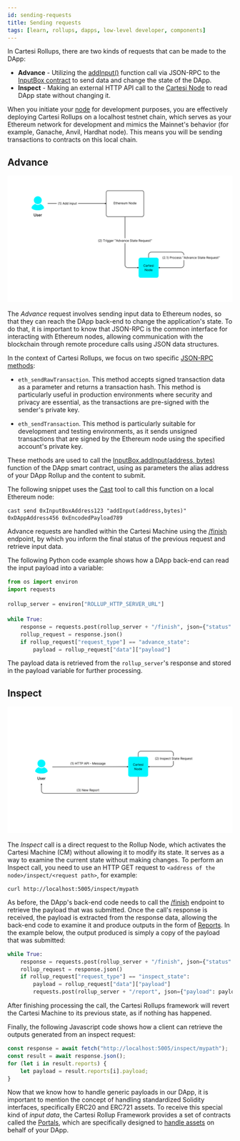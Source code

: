 ```yaml
---
id: sending-requests
title: Sending requests
tags: [learn, rollups, dapps, low-level developer, components]
---
```


In Cartesi Rollups, there are two kinds of requests that can be made to the DApp:

* **Advance** - Utilizing the [addInput()](./api/json-rpc/sol-input.md#addinput) function call via JSON-RPC to the [InputBox contract](./api/json-rpc/sol-input.md) to send data and change the state of the DApp.
* **Inspect** - Making an external HTTP API call to the [Cartesi Node](./components.md#cartesi-nodes) to read DApp state without changing it.

When you initiate your [node](./components.md#cartesi-nodes) for development purposes, you are effectively deploying Cartesi Rollups on a localhost testnet chain, which serves as your Ethereum network for development and mimics the Mainnet's behavior (for example, Ganache, Anvil, Hardhat node). This means you will be sending transactions to contracts on this local chain.

## Advance

![img](./input.png)

The *Advance* request involves sending input data to Ethereum nodes, so that they can reach the DApp back-end to change the application's state.
To do that, it is important to know that JSON-RPC is the common interface for interacting with Ethereum nodes, allowing communication with the blockchain through remote procedure calls using JSON data structures.

In the context of Cartesi Rollups, we focus on two specific [JSON-RPC methods](https://ethereum.org/en/developers/docs/apis/json-rpc/):

* `eth_sendRawTransaction`. This method accepts signed transaction data as a parameter and returns a transaction hash. This method is particularly useful in production environments where security and privacy are essential, as the transactions are pre-signed with the sender's private key.

* `eth_sendTransaction`. This method is particularly suitable for development and testing environments, as it sends unsigned transactions that are signed by the Ethereum node using the specified account's private key.

These methods are used to call the [InputBox.addInput(address, bytes)](./api/json-rpc/sol-input.md#addinput) function of the DApp smart contract, using as parameters the alias address of your DApp Rollup and the content to submit.

The following snippet uses the [Cast](https://book.getfoundry.sh/cast/) tool to call this function on a local Ethereum node:

```shell
cast send 0xInputBoxAddress123 "addInput(address,bytes)" 0xDAppAddress456 0xEncodedPayload789
```

Advance requests are handled within the Cartesi Machine using the [/finish](./api/rollup/finish.api.mdx) endpoint, by which you inform the final status of the previous request and retrieve input data.

The following Python code example shows how a DApp back-end can read the input payload into a variable:

```python
from os import environ
import requests

rollup_server = environ["ROLLUP_HTTP_SERVER_URL"]

while True:
    response = requests.post(rollup_server + "/finish", json={"status": "accept"})
    rollup_request = response.json()
    if rollup_request["request_type"] == "advance_state":
        payload = rollup_request["data"]["payload"]
```

The payload data is retrieved from the `rollup_server`'s response and stored in the payload variable for further processing.

## Inspect

![img](./inspect.png)

The *Inspect* call is a direct request to the Rollup Node, which activates the Cartesi Machine (CM) without allowing it to modify its state. It serves as a way to examine the current state without making changes. To perform an Inspect call, you need to use an HTTP GET request to `<address of the node>/inspect/<request path>`, for example:

```shell
curl http://localhost:5005/inspect/mypath
```

As before, the DApp's back-end code needs to call the [/finish](./api/rollup/finish.api.mdx) endpoint to retrieve the payload that was submitted. Once the call's response is received, the payload is extracted from the response data, allowing the back-end code to examine it and produce outputs in the form of [Reports](../main-concepts#reports). In the example below, the output produced is simply a copy of the payload that was submitted:

```python
while True:
    response = requests.post(rollup_server + "/finish", json={"status": "accept"})
    rollup_request = response.json()
    if rollup_request["request_type"] == "inspect_state":
        payload = rollup_request["data"]["payload"]
        requests.post(rollup_server + "/report", json={"payload": payload})
```
 
After finishing processing the call, the Cartesi Rollups framework will revert the Cartesi Machine to its previous state, as if nothing has happened.

Finally, the following Javascript code shows how a client can retrieve the outputs generated from an inspect request:

```javascript
const response = await fetch("http://localhost:5005/inspect/mypath");
const result = await response.json();
for (let i in result.reports) {
    let payload = result.reports[i].payload;
}
```

Now that we know how to handle generic payloads in our DApp, it is important to mention the concept of handling standardized Solidity interfaces, specifically ERC20 and ERC721 assets. To receive this special kind of *input data*, the Cartesi Rollup Framework provides a set of contracts called the [Portals](./components.md#portals), which are specifically designed to [handle assets](./assets-handling/assets-handling.md) on behalf of your DApp.

